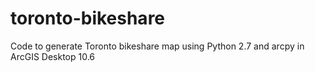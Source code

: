 # toronto-bikeshare
Code to generate Toronto bikeshare map using Python 2.7 and arcpy in ArcGIS Desktop 10.6
